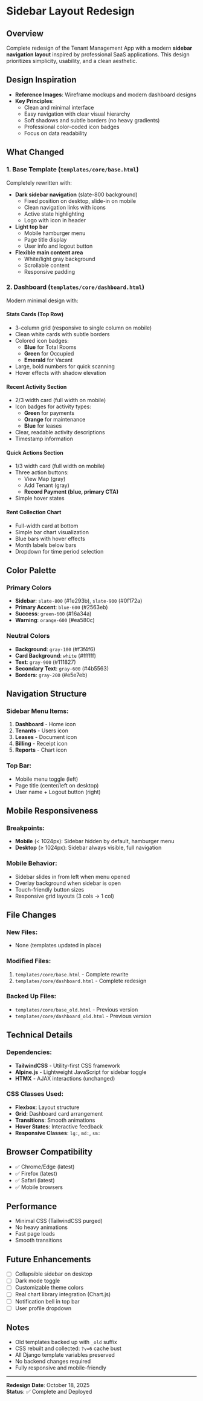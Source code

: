 # Sidebar Layout Redesign

## Overview
Complete redesign of the Tenant Management App with a modern **sidebar navigation layout** inspired by professional SaaS applications. This design prioritizes simplicity, usability, and a clean aesthetic.

## Design Inspiration
- **Reference Images**: Wireframe mockups and modern dashboard designs
- **Key Principles**: 
  - Clean and minimal interface
  - Easy navigation with clear visual hierarchy
  - Soft shadows and subtle borders (no heavy gradients)
  - Professional color-coded icon badges
  - Focus on data readability

## What Changed

### 1. **Base Template** (`templates/core/base.html`)
Completely rewritten with:
- **Dark sidebar navigation** (slate-800 background)
  - Fixed position on desktop, slide-in on mobile
  - Clean navigation links with icons
  - Active state highlighting
  - Logo with icon in header
- **Light top bar**
  - Mobile hamburger menu
  - Page title display
  - User info and logout button
- **Flexible main content area**
  - White/light gray background
  - Scrollable content
  - Responsive padding

### 2. **Dashboard** (`templates/core/dashboard.html`)
Modern minimal design with:

#### **Stats Cards (Top Row)**
- 3-column grid (responsive to single column on mobile)
- Clean white cards with subtle borders
- Colored icon badges:
  - **Blue** for Total Rooms
  - **Green** for Occupied
  - **Emerald** for Vacant
- Large, bold numbers for quick scanning
- Hover effects with shadow elevation

#### **Recent Activity Section**
- 2/3 width card (full width on mobile)
- Icon badges for activity types:
  - **Green** for payments
  - **Orange** for maintenance
  - **Blue** for leases
- Clear, readable activity descriptions
- Timestamp information

#### **Quick Actions Section**
- 1/3 width card (full width on mobile)
- Three action buttons:
  - View Map (gray)
  - Add Tenant (gray)
  - **Record Payment (blue, primary CTA)**
- Simple hover states

#### **Rent Collection Chart**
- Full-width card at bottom
- Simple bar chart visualization
- Blue bars with hover effects
- Month labels below bars
- Dropdown for time period selection

## Color Palette

### Primary Colors
- **Sidebar**: `slate-800` (#1e293b), `slate-900` (#0f172a)
- **Primary Accent**: `blue-600` (#2563eb)
- **Success**: `green-600` (#16a34a)
- **Warning**: `orange-600` (#ea580c)

### Neutral Colors
- **Background**: `gray-100` (#f3f4f6)
- **Card Background**: `white` (#ffffff)
- **Text**: `gray-900` (#111827)
- **Secondary Text**: `gray-600` (#4b5563)
- **Borders**: `gray-200` (#e5e7eb)

## Navigation Structure

### Sidebar Menu Items:
1. **Dashboard** - Home icon
2. **Tenants** - Users icon
3. **Leases** - Document icon
4. **Billing** - Receipt icon
5. **Reports** - Chart icon

### Top Bar:
- Mobile menu toggle (left)
- Page title (center/left on desktop)
- User name + Logout button (right)

## Mobile Responsiveness

### Breakpoints:
- **Mobile** (< 1024px): Sidebar hidden by default, hamburger menu
- **Desktop** (≥ 1024px): Sidebar always visible, full navigation

### Mobile Behavior:
- Sidebar slides in from left when menu opened
- Overlay background when sidebar is open
- Touch-friendly button sizes
- Responsive grid layouts (3 cols → 1 col)

## File Changes

### New Files:
- None (templates updated in place)

### Modified Files:
1. `templates/core/base.html` - Complete rewrite
2. `templates/core/dashboard.html` - Complete redesign

### Backed Up Files:
- `templates/core/base_old.html` - Previous version
- `templates/core/dashboard_old.html` - Previous version

## Technical Details

### Dependencies:
- **TailwindCSS** - Utility-first CSS framework
- **Alpine.js** - Lightweight JavaScript for sidebar toggle
- **HTMX** - AJAX interactions (unchanged)

### CSS Classes Used:
- **Flexbox**: Layout structure
- **Grid**: Dashboard card arrangement
- **Transitions**: Smooth animations
- **Hover States**: Interactive feedback
- **Responsive Classes**: `lg:`, `md:`, `sm:`

## Browser Compatibility
- ✅ Chrome/Edge (latest)
- ✅ Firefox (latest)
- ✅ Safari (latest)
- ✅ Mobile browsers

## Performance
- Minimal CSS (TailwindCSS purged)
- No heavy animations
- Fast page loads
- Smooth transitions

## Future Enhancements
- [ ] Collapsible sidebar on desktop
- [ ] Dark mode toggle
- [ ] Customizable theme colors
- [ ] Real chart library integration (Chart.js)
- [ ] Notification bell in top bar
- [ ] User profile dropdown

## Notes
- Old templates backed up with `_old` suffix
- CSS rebuilt and collected: `?v=6` cache bust
- All Django template variables preserved
- No backend changes required
- Fully responsive and mobile-friendly

---

**Redesign Date**: October 18, 2025  
**Status**: ✅ Complete and Deployed

